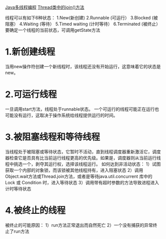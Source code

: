 [Java多线程编程](https://www.runoob.com/java/java-multithreading.html)
[Thread类中的join()方法](https://blog.csdn.net/u010983881/article/details/80257703)



线程可以有如下6种状态：
1.New(新创建)
2.Runnable (可运行） 
3.Blocked (被阻塞）
4.Waiting (等待） 
5.Timed waiting (计时等待）
6.Terminated (被终止）
要确定一个线程的当前状态，可调用getState方法


# 1.新创建线程
当用new操作符创建一个新线程时，该线程还没有开始运行，这意味着它的状态是new。

# 2.可运行线程
一旦调用start方法，线程处于runnable状态。
一个可运行的线程可能正在运行也可能没有运行，这取决于操作系统给线程提供运行的时间。


# 3.被阻塞线程和等待线程
当线程处于被阻塞或等待状态，它暂时不活动，直到线程调度器重新激活它，调度器检查它是否具有比当前运行线程更高的优先级。如果是，调度器则从当前运行线程中挑选一个，剥夺其运行权，选择该线程运行。
如何达到非活动状态：
1）试图获取一个内部的对象锁，而该锁被其他线程持有，进入阻塞状态
2）调用Object.wait方法或Thread.join方法，或者是等待java.util.concurrent 库中的 Lock 或 Condition 时，进入等待状态
3）调用带有超时参数的方法导致进程进入计时等待状态


# 4.被终止的线程
被终止的可能原因：
1）run方法正常退出而自然死亡
2）一个没有捕获的异常终止了run方法

